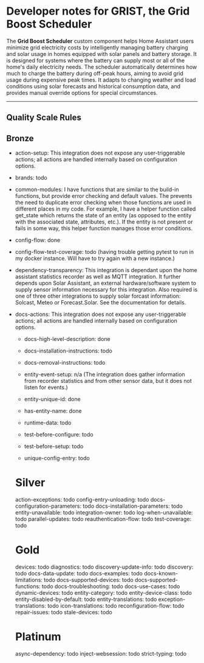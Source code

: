# Developer notes for GRIST, the Grid Boost Scheduler

The **Grid Boost Scheduler** custom component helps Home Assistant users minimize grid electricity costs by intelligently managing battery charging and solar usage in homes equipped with solar panels and battery storage. It is designed for systems where the battery can supply most or all of the home's daily electricity needs. The scheduler automatically determines how much to charge the battery during off-peak hours, aiming to avoid grid usage during expensive peak times. It adapts to changing weather and load conditions using solar forecasts and historical consumption data, and provides manual override options for special circumstances.

---

## Quality Scale Rules

## Bronze
- action-setup:
    This integration does not expose any user-triggerable actions; all actions are handled internally based on configuration options.

- brands: todo

- common-modules: I have functions that are similar to the build-in functions, but provide error checking and default values. The prevents the need to duplicate error checking when those functions are used in different places in my code. For example, I have a helper function called get_state which returns the state of an entity (as opposed to the entity with the associated state, attributes, etc.). If the entity is not present or fails in some way, this helper function manages those error conditions.

- config-flow: done

- config-flow-test-coverage: todo (having trouble getting pytest to run in my docker instance. Will have to try again with a new instance.)

- dependency-transparency: This integration is dependant upon the home assistant statistics recorder as well as MQTT integration. It further depends upon Solar Assistant, an external hardware/software system to supply sensor information necessary for this integration. Also required is one of three other integrations to supply solar forcast information: Solcast, Meteo or Forecast.Solar. See the documentation for details.

- docs-actions: This integration does not expose any user-triggerable actions; all actions are handled internally based on configuration options.

  - docs-high-level-description: done

  - docs-installation-instructions:
  todo

  - docs-removal-instructions:
  todo

  - entity-event-setup: n/a (The integration does gather information from recorder statistics and from other sensor data, but it does not listen for events.)

  - entity-unique-id: done

  - has-entity-name: done

  - runtime-data:
  todo

  - test-before-configure:
  todo

  - test-before-setup:
  todo

  - unique-config-entry:
  todo


  # Silver
  action-exceptions: todo
  config-entry-unloading: todo
  docs-configuration-parameters: todo
  docs-installation-parameters: todo
  entity-unavailable: todo
  integration-owner: todo
  log-when-unavailable: todo
  parallel-updates: todo
  reauthentication-flow: todo
  test-coverage: todo

  # Gold
  devices: todo
  diagnostics: todo
  discovery-update-info: todo
  discovery: todo
  docs-data-update: todo
  docs-examples: todo
  docs-known-limitations: todo
  docs-supported-devices: todo
  docs-supported-functions: todo
  docs-troubleshooting: todo
  docs-use-cases: todo
  dynamic-devices: todo
  entity-category: todo
  entity-device-class: todo
  entity-disabled-by-default: todo
  entity-translations: todo
  exception-translations: todo
  icon-translations: todo
  reconfiguration-flow: todo
  repair-issues: todo
  stale-devices: todo

  # Platinum
  async-dependency: todo
  inject-websession: todo
  strict-typing: todo
